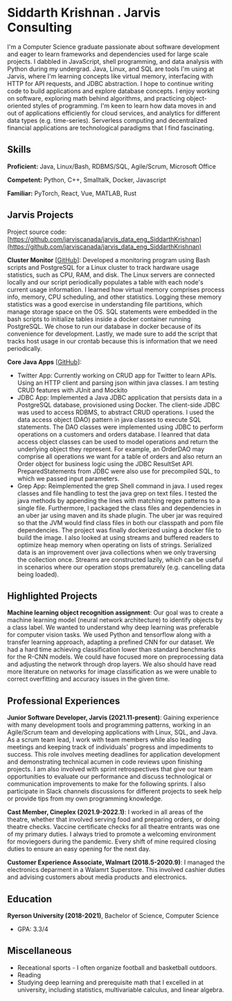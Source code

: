 # Siddarth Krishnan . Jarvis Consulting

I'm a Computer Science graduate passionate about software development and eager to learn frameworks and dependencies used for large scale projects. I dabbled in JavaScript, shell programming, and data analysis with Python during my undergrad. Java, Linux, and SQL are tools I'm using at Jarvis, where I'm learning concepts like virtual memory, interfacing with HTTP for API requests, and JDBC abstraction. I hope to continue writing code to build applications and explore database concepts. I enjoy working on software, exploring math behind algorithms, and practicing object-oriented styles of programming. I'm keen to learn how data moves in and out of applications efficiently for cloud services, and analytics for different data types (e.g. time-series). Serverless computing and decentralized financial applications are technological paradigms that I find fascinating.

## Skills

**Proficient:** Java, Linux/Bash, RDBMS/SQL, Agile/Scrum, Microsoft Office

**Competent:** Python, C++, Smalltalk, Docker, Javascript

**Familiar:** PyTorch, React, Vue, MATLAB, Rust

## Jarvis Projects

Project source code: [https://github.com/jarviscanada/jarvis_data_eng_SiddarthKrishnan](https://github.com/jarviscanada/jarvis_data_eng_SiddarthKrishnan)


**Cluster Monitor** [[GitHub](https://github.com/jarviscanada/jarvis_data_eng_SiddarthKrishnan/tree/master/linux_sql)]: Developed a monitoring program using Bash scripts and PostgreSQL for a Linux cluster to track hardware usage statistics, such as CPU, RAM, and disk. The Linux servers are connected locally and our script periodically populates a table with each node's current usage information. I learned how virtual memory comprises process info, memory, CPU scheduling, and other statistics. Logging these memory statistics was a good exercise in understanding file partitions, which manage storage space on the OS. SQL statements were embedded in the bash scripts to initialize tables inside a docker container running PostgreSQL. We chose to run our database in docker because of its convenience for development. Lastly, we made sure to add the script that tracks host usage in our crontab because this is information that we need periodically.

**Core Java Apps** [[GitHub](https://github.com/jarviscanada/jarvis_data_eng_SiddarthKrishnan/tree/master/core_java)]:
      
  - Twitter App: Currently working on CRUD app for Twitter to learn APIs. Using an HTTP client and parsing json within java classes. I am testing CRUD features with JUnit and Mockito
  - JDBC App: Implemented  a Java JDBC application that persists data in a PostgreSQL database, provisioned using Docker. The client-side JDBC was used to access RDBMS, to abstract CRUD operations. I used the data access object (DAO) pattern in java classes to execute SQL statements. The DAO classes were implemented using JDBC to perform operations on a customers and orders database. I leanred that data access object classes can be used to model operations and return the underlying object they represent. For example, an OrderDAO may comprise all operations we want for a table of orders and also return an Order object for business logic using the JDBC ResultSet API. PreparedStatements from JDBC were also use for precompiled SQL, to which we passed input parameters.
  - Grep App: Reimplemented the grep Shell command in java. I used regex classes and file handling to test the java grep on text files. I tested the java methods by appending the lines with matching regex patterns to a single file. Furthermore, I packaged the class files and dependencies in an uber jar using maven and its shade plugin. The uber jar was required so that the JVM would find class files in both our classpath and pom file dependencies. The project was finally dockerized using a docker file to build the image. I also looked at using streams and buffered readers to optimize heap memory when operating on lists of strings. Serialized data is an improvement over java collections when we only traversing the collection once. Streams are constructed lazily, which can be useful in scenarios where our operation stops prematurely (e.g. cancelling data being loaded).


## Highlighted Projects
**Machine learning object recognition assignment**: Our goal was to create a machine learning model (neural network architecture) to identify objects by a class label. We wanted to understand why deep learning was preferable for computer vision tasks. We used Python and tensorflow along with a transfer learning approach, adapting a prefined CNN for our dataset. We had a hard time achieving classification lower than standard benchmarks for the R-CNN models. We could have focused more on preprocessing data and adjusting the network through drop layers. We also should have read more literature on networks for image classification as we were unable to correct overfitting and accuracy issues in the given time.


## Professional Experiences

**Junior Software Developer, Jarvis (2021.11-present)**: Gaining experience with many development tools and programming patterns, working in an Agile/Scrum team and developing applications with Linux, SQL, and Java. As a scrum team lead, I work with team members while also leading meetings and keeping track of individuals' progress and impediments to success. This role involves meeting deadlines for application development and demonstrating technical acumen in code reviews upon finishing projects. I am also involved with sprint retrospectives that give our team opportunities to evaluate our performance and discuss technological or communication improvements to make for the following sprints. I also participate in Slack channels discussions for different projects to seek help or provide tips from my own programming knowledge.

**Cast Member, Cineplex (2021.9-2022.1)**: I worked in all areas of the theatre, whether that involved serving food and preparing orders, or doing theatre checks. Vaccine certificate checks for all theatre entrants was one of my primary duties. I always tried to promote a welcoming environment for moviegoers during the pandemic. Every shift of mine required closing duties to ensure an easy opening for the next day.

**Customer Experience Associate, Walmart (2018.5-2020.9)**: I managed the electronics deparment in a Walamrt Superstore. This involved cashier duties and advising customers about media products and electronics.


## Education
**Ryerson University (2018-2021)**, Bachelor of Science, Computer Science
- GPA: 3.3/4


## Miscellaneous
- Receational sports - I often organize football and basketball outdoors.
- Reading
- Studying deep learning and prerequisite math that I excelled in at university, including statistics, multivariable calculus, and linear algebra.